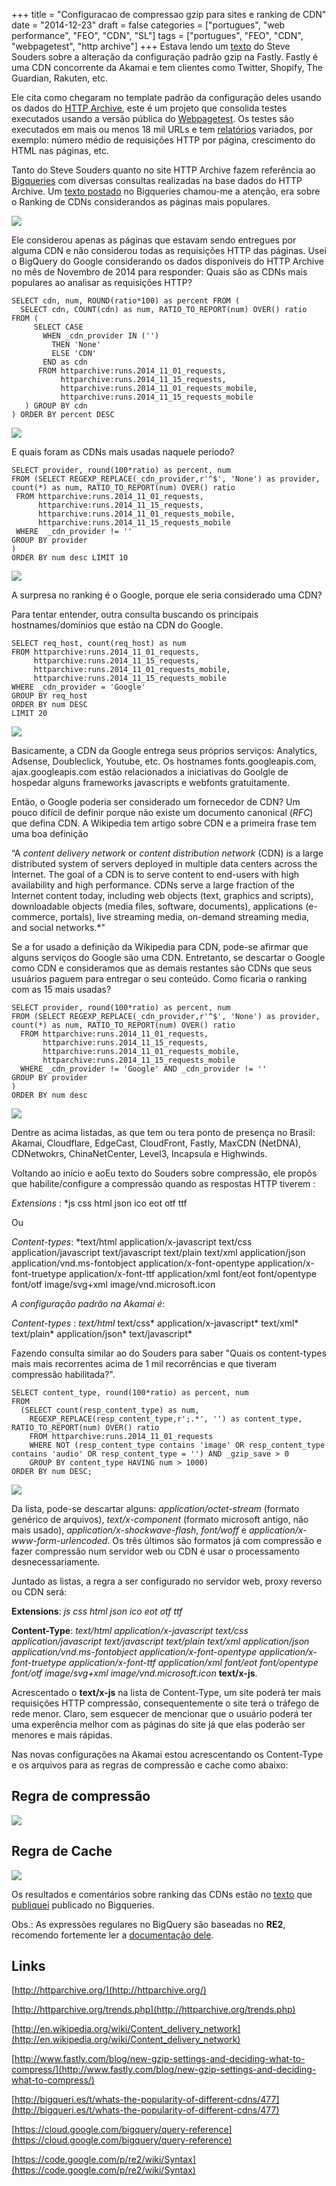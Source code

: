 +++
title = "Configuracao de compressao gzip para sites e ranking de CDN"
date = "2014-12-23"
draft = false
categories = ["portugues", "web performance", "FEO", "CDN", "SL"]
tags = ["portugues", "FEO", "CDN", "webpagetest", "http archive"]
+++
Estava lendo um [texto](http://www.fastly.com/blog/new-gzip-settings-and-deciding-what-to-compress/) do Steve Souders sobre a alteração da configuração padrão gzip na Fastly. Fastly é uma CDN concorrente da Akamai e tem clientes como Twitter, Shopify, The Guardian, Rakuten, etc.

Ele cita como chegaram no template padrão da configuração deles usando os dados do [HTTP Archive](http://httparchive.org/), este é um projeto que consolida testes executados usando a versão pública do [Webpagetest](http://www.webpagetest.org/). Os testes são executados em mais ou menos 18 mil URLs e tem [relatórios](http://httparchive.org/trends.php) variados, por exemplo: número médio de requisições HTTP por página, crescimento do HTML nas páginas, etc.

Tanto do Steve Souders quanto no site HTTP Archive fazem referência ao [Bigqueries](http://httparchive.org/) com diversas consultas realizadas na base dados do HTTP Archive. Um [texto postado](http://bigqueri.es/t/top-base-page-cdns-for-top-urls/58) no Bigqueries chamou-me a atenção, era sobre o Ranking de CDNs considerandos as páginas mais populares.

![]( /images/image_0.png)

Ele considerou apenas as páginas que estavam sendo entregues por alguma CDN e não considerou todas as requisições HTTP das páginas. Usei o BigQuery do Google considerando os dados disponíveis do HTTP Archive no mês de Novembro de 2014 para responder: Quais são as CDNs mais populares ao analisar as requisições HTTP?

```
SELECT cdn, num, ROUND(ratio*100) as percent FROM (
  SELECT cdn, COUNT(cdn) as num, RATIO_TO_REPORT(num) OVER() ratio   FROM (
     SELECT CASE
       WHEN _cdn_provider IN ('')
         THEN 'None'
         ELSE 'CDN'
       END as cdn
      FROM httparchive:runs.2014_11_01_requests,
           httparchive:runs.2014_11_15_requests,
           httparchive:runs.2014_11_01_requests_mobile,
           httparchive:runs.2014_11_15_requests_mobile
   ) GROUP BY cdn
) ORDER BY percent DESC
```

![]( /images/image_1.png)

E quais foram as CDNs mais usadas naquele período?

```
SELECT provider, round(100*ratio) as percent, num
FROM (SELECT REGEXP_REPLACE(_cdn_provider,r'^$', 'None') as provider, count(*) as num, RATIO_TO_REPORT(num) OVER() ratio
 FROM httparchive:runs.2014_11_01_requests,
      httparchive:runs.2014_11_15_requests,
      httparchive:runs.2014_11_01_requests_mobile,
      httparchive:runs.2014_11_15_requests_mobile
 WHERE  _cdn_provider != ''
GROUP BY provider
)
ORDER BY num desc LIMIT 10

```

![]( /images/image_2.png)

A surpresa no ranking é o Google, porque ele seria considerado uma CDN?

Para tentar entender, outra consulta buscando os principais hostnames/domínios que estão na CDN do Google.

```
SELECT req_host, count(req_host) as num
FROM httparchive:runs.2014_11_01_requests,
     httparchive:runs.2014_11_15_requests,
     httparchive:runs.2014_11_01_requests_mobile,
     httparchive:runs.2014_11_15_requests_mobile
WHERE _cdn_provider = 'Google'
GROUP BY req_host
ORDER BY num DESC
LIMIT 20
```

![]( /images/image_3.png)

Basicamente, a CDN da Google entrega seus próprios serviços: Analytics, Adsense, Doubleclick, Youtube, etc. Os hostnames fonts.googleapis.com, ajax.googleapis.com estão relacionados a iniciativas do Goolgle de hospedar alguns frameworks javascripts e webfonts gratuitamente.

Então, o Google poderia ser considerado um fornecedor de CDN? Um pouco difícil de definir porque não existe um documento canonical (*RFC*) que defina CDN. A Wikipedia tem artigo sobre CDN e a primeira frase tem uma boa definição

“A *content delivery network* or *content distribution network* (CDN) is a large distributed system of servers deployed in multiple data centers across the Internet. The goal of a CDN is to serve content to end-users with high availability and high performance. CDNs serve a large fraction of the Internet content today, including web objects (text, graphics and scripts), downloadable objects (media files, software, documents), applications (e-commerce, portals), live streaming media, on-demand streaming media, and social networks.*"

Se a for usado a definição da Wikipedia para CDN, pode-se afirmar que alguns serviços do Google são uma CDN. Entretanto, se descartar o Google como CDN e consideramos que as demais restantes são CDNs que seus usuários paguem para entregar o seu conteúdo. Como ficaria o ranking com as 15 mais usadas?

```
SELECT provider, round(100*ratio) as percent, num
FROM (SELECT REGEXP_REPLACE(_cdn_provider,r'^$', 'None') as provider, count(*) as num, RATIO_TO_REPORT(num) OVER() ratio
  FROM httparchive:runs.2014_11_01_requests,
       httparchive:runs.2014_11_15_requests,
       httparchive:runs.2014_11_01_requests_mobile,
       httparchive:runs.2014_11_15_requests_mobile
  WHERE _cdn_provider != 'Google' AND _cdn_provider != ''
GROUP BY provider
)
ORDER BY num desc
```

![]( /images/image_4.png)

Dentre as acima listadas, as que tem ou tera ponto de presença no Brasil: Akamai, Cloudflare, EdgeCast, CloudFront, Fastly, MaxCDN (NetDNA), CDNetwokrs, ChinaNetCenter, Level3, Incapsula e Highwinds.

Voltando ao início e aoEu texto do Souders sobre compressão, ele propôs que habilite/configure a compressão quando as respostas HTTP tiverem :

*Extensions* : *js css html json ico eot otf ttf

Ou

*Content-types*: *text/html application/x-javascript text/css application/javascript text/javascript text/plain text/xml  application/json  application/vnd.ms-fontobject application/x-font-opentype application/x-font-truetype application/x-font-ttf application/xml font/eot font/opentype font/otf image/svg+xml image/vnd.microsoft.icon

*A configuração padrão na Akamai é*:

*Content-types* : *text/html* text/css* application/x-javascript* text/xml* text/plain* application/json* text/javascript*

Fazendo consulta similar ao do Souders para saber "Quais os content-types mais mais recorrentes acima de 1 mil recorrências e que tiveram compressão habilitada?".

```
SELECT content_type, round(100*ratio) as percent, num
FROM
  (SELECT count(resp_content_type) as num,
    REGEXP_REPLACE(resp_content_type,r';.*', '') as content_type, RATIO_TO_REPORT(num) OVER() ratio
    FROM httparchive:runs.2014_11_01_requests
    WHERE NOT (resp_content_type contains 'image' OR resp_content_type contains 'audio' OR resp_content_type = '') AND _gzip_save > 0
    GROUP BY content_type HAVING num > 1000)
ORDER BY num DESC;
```

![]( /images/tab_content_type_percent.png)

Da lista, pode-se descartar alguns: *application/octet-stream* (formato genérico de arquivos), *text/x-component* (formato microsoft antigo, não mais usado), *application/x-shockwave-flash*, *font/woff* e *application/x-www-form-urlencoded*.  Os três últimos são formatos já com compressão e fazer compressão num servidor web ou CDN é usar o processamento desnecessariamente.

Juntado as listas, a regra a ser configurado no servidor web, proxy reverso ou CDN será:

**Extensions**: *js css html json ico eot otf ttf*

**Content-Type**: *text/html application/x-javascript text/css application/javascript text/javascript text/plain text/xml  application/json  application/vnd.ms-fontobject application/x-font-opentype application/x-font-truetype application/x-font-ttf application/xml font/eot font/opentype font/otf image/svg+xml image/vnd.microsoft.icon* **text/x-js**.

Acrescentado o **text/x-js** na lista de Content-Type, um site poderá ter mais requisições HTTP compressão, consequentemente o site terá o tráfego de rede menor. Claro, sem esquecer de mencionar que o usuário poderá ter uma experência melhor com as páginas do site já que elas poderão ser menores e mais rápidas.

Nas novas configurações na Akamai estou acrescentando os Content-Type e os arquivos para as regras de compressão e cache como abaixo:

## Regra de compressão

![]( /images/image_5.png)

## Regra de Cache

![]( /images/image_6.png)

Os resultados e comentários sobre ranking das CDNs estão no [texto](http://bigqueri.es/t/whats-the-popularity-of-different-cdns/477/2) que [publiquei](http://bigqueri.es/t/whats-the-popularity-of-different-cdns/477/2) publicado no Bigqueries.

Obs.: As expressões regulares no BigQuery são baseadas no **RE2**, recomendo fortemente ler a [documentação dele](https://code.google.com/p/re2/wiki/Syntax).


## Links

[http://httparchive.org/](http://httparchive.org/)

[http://httparchive.org/trends.php](http://httparchive.org/trends.php)

[http://en.wikipedia.org/wiki/Content_delivery_network](http://en.wikipedia.org/wiki/Content_delivery_network)

[http://www.fastly.com/blog/new-gzip-settings-and-deciding-what-to-compress/](http://www.fastly.com/blog/new-gzip-settings-and-deciding-what-to-compress/)

[http://bigqueri.es/t/whats-the-popularity-of-different-cdns/477](http://bigqueri.es/t/whats-the-popularity-of-different-cdns/477)

[https://cloud.google.com/bigquery/query-reference](https://cloud.google.com/bigquery/query-reference)

[https://code.google.com/p/re2/wiki/Syntax](https://code.google.com/p/re2/wiki/Syntax)
